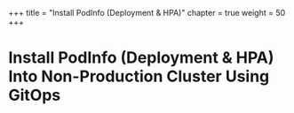 +++
title = "Install PodInfo (Deployment & HPA)"
chapter = true
weight = 50
+++

# Install PodInfo (Deployment & HPA) Into Non-Production Cluster Using GitOps

[//]: # (add content here)